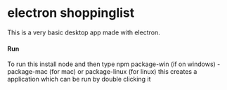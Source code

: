 # electron shoppinglist

This is a very basic desktop app made with electron. 

#### Run

To run this install node and then type npm package-win (if on windows) -package-mac (for mac) or package-linux (for linux) this creates a application which can be run by double clicking it
